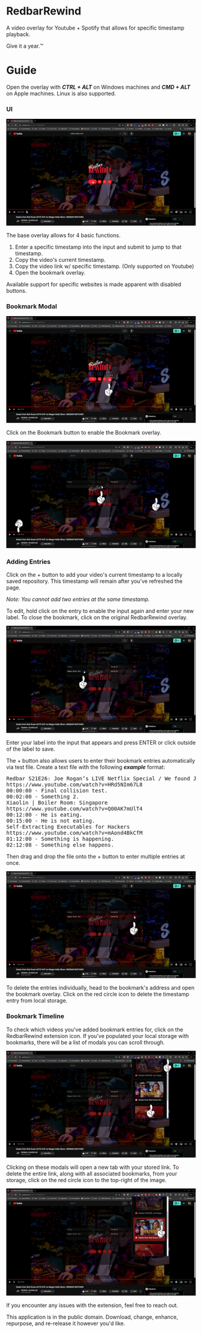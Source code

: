 
# RedbarRewind

A video overlay for Youtube + Spotify that allows for specific timestamp playback.

Give it a year.™

# Guide

Open the overlay with ***CTRL + ALT*** on Windows machines and ***CMD + ALT*** on Apple machines. Linux is also supported.

### UI

![alt text](assets/howto/template1.png "Base Overlay")

The base overlay allows for 4 basic functions.

1. Enter a specific timestamp into the input and submit to jump to that timestamp.
2. Copy the video's current timestamp.
3. Copy the video link w/ specific timestamp. (Only supported on Youtube)
4. Open the bookmark overlay.

Available support for specific websites is made apparent with disabled buttons. 

### Bookmark Modal

![alt text](assets/howto/template2.png "Bookmark Tool")

Click on the Bookmark button to enable the Bookmark overlay.

![alt text](assets/howto/template3.png "Bookmark Add")

### Adding Entries

Click on the + button to add your video's current timestamp to a locally saved repository. This timestamp will remain after you've refreshed the page.

*Note: You cannot add two entries at the same timestamp.*

To edit, hold click on the entry to enable the input again and enter your new label. To close the bookmark, click on the original RedbarRewind overlay.

![alt text](assets/howto/template4.png "Bookmark Entry")

Enter your label into the input that appears and press ENTER or click outside of the label to save.

The + button also allows users to enter their bookmark entries automatically via test file. Create a text file with the following ***example*** format:

<pre>Redbar S21E26: Joe Rogan’s LIVE Netflix Special / We found Joe Rogan’s #1 Comedy Fan...
https://www.youtube.com/watch?v=HRd5NIm67L8
00:00:00 - Final collision test.
00:02:00 - Something 2.
Xiaolin | Boiler Room: Singapore
https://www.youtube.com/watch?v=Q00AK7mUlT4
00:12:00 - He is eating.
00:15:00 - He is not eating.
Self-Extracting Executables for Hackers
https://www.youtube.com/watch?v=mAond4BkCfM
01:12:00 - Something is happening.
02:12:08 - Something else happens.</pre>

Then drag and drop the file onto the + button to enter multiple entries at once.

![alt text](assets/howto/template5.png "Bookmark Delete")

To delete the entries individually, head to the bookmark's address and open the bookmark overlay. Click on the red circle icon to delete the timestamp entry from local storage.

### Bookmark Timeline

To check which videos you've added bookmark entries for, click on the RedbarRewind extension icon. If you've populated your local storage with bookmarks, there will be a list of modals you can scroll through. 

![alt text](assets/howto/template6.png "Bookmark Timeline")

Clicking on these modals will open a new tab with your stored link. To delete the entire link, along with all associated bookmarks, from your storage, click on the red circle icon to the top-right of the image.

![alt text](assets/howto/template7.png "Bookmark Timeline Delete")

If you encounter any issues with the extension, feel free to reach out. 

This application is in the public domain. Download, change, enhance, repurpose, and re-release it however you'd like. 
